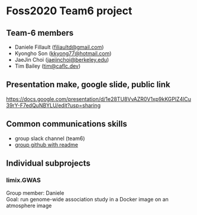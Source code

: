 # Foss2020 Team6 project

## Team-6 members
- Daniele Fillault (filiaultd@gmail.com)
- Kyongho Son (kkyong77@hotmail.com)
- JaeJin Choi (jaejinchoi@berkeley.edu)
- Tim Bailey (tim@caflc.dev)

## Presentation make, google slide, public link
https://docs.google.com/presentation/d/1e28TU8VvAZR0V1xp9kKGPlZ4lCu39rY-F7edQuNBYLU/edit?usp=sharing

## Common communications skills
-  group slack channel (team6)
-  [group github with readme](https://github.com/redtreevole/Foss2020Team6project)


## Individual subprojects

### limix.GWAS  
Group member: Daniele  
Goal: run genome-wide association study in a Docker image on an atmosphere image
